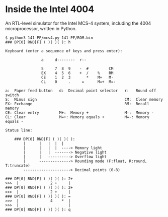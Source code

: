# Inside the Intel 4004

An RTL-level simulator for the Intel MCS-4 system, including the 4004 microprocessor, written in Python.

    $ python3 141-PF/mcs4.py 141-PF/ROM.bin
    ### DP[0] RND[F] ( )( )( ): h

    Keyboard (enter a sequence of keys and press enter):

                    a     d--------  r--
                                
                    S     7  8  9    -  #         CM   
                    EX    4  5  6    +  /    %    RM
                    CE    1  2  3       *    M+   M-
                    CL    0     .     =      M=+  M=-

    a:  Paper feed button   d:  Decimal point selector   r:   Round off switch
    S:  Minus sign                                       CM:  Clear memory
    EX: Exchange                                         RM:  Recall memory
    CE: Clear entry         M+:  Memory +                M-:  Memory -
    CL: Clear               M=+: Memory equals +         M=-: Memory equals -

    Status line:

        ### DP[0] RND[F] ( )( )( ):
            |      |   |  |  |
            |      |   |  |  ----> Memory light          
            |      |   |  -------> Negative light
            |      |   ----------> Overflow light
            |      --------------> Rounding mode (F:float, R:round, T:truncate)
            ---------------------> Decimal points (0-8) 

    ### DP[0] RND[F] ( )( )( ): 2+
    >>>  |              2 +     |
    ### DP[0] RND[F] ( )( )( ): 2+
    >>>  |              2 +     |
    ### DP[0] RND[F] ( )( )( ): =
    >>>  |              4    *  |
    >>>  |                      |
    ### DP[0] RND[F] ( )( )( ): q
